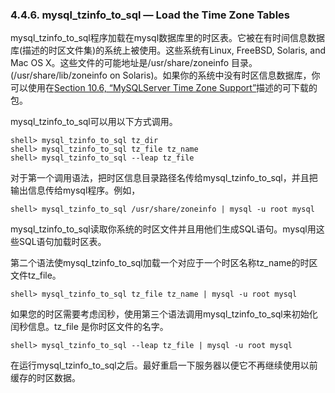 ### 4.4.6. mysql_tzinfo_to_sql — Load the Time Zone Tables

mysql_tzinfo_to_sql程序加载在mysql数据库里的时区表。它被在有时间信息数据库(描述的时区文件集)的系统上被使用。这些系统有Linux, FreeBSD, Solaris, and Mac OS X。这些文件的可能地址是/usr/share/zoneinfo 目录。(/usr/share/lib/zoneinfo on Solaris)。如果你的系统中没有时区信息数据库，你可以使用在[Section 10.6, “MySQLServer Time Zone Support”][10.06.00]描述的可下载的包。

mysql_tzinfo_to_sql可以用以下方式调用。

```shell
shell> mysql_tzinfo_to_sql tz_dir
shell> mysql_tzinfo_to_sql tz_file tz_name
shell> mysql_tzinfo_to_sql --leap tz_file
```

对于第一个调用语法，把时区信息目录路径名传给mysql_tzinfo_to_sql，并且把输出信息传给mysql程序。例如，

```shell
shell> mysql_tzinfo_to_sql /usr/share/zoneinfo | mysql -u root mysql
```

mysql_tzinfo_to_sql读取你系统的时区文件并且用他们生成SQL语句。mysql用这些SQL语句加载时区表。

第二个语法使mysql_tzinfo_to_sql加载一个对应于一个时区名称tz_name的时区文件tz_file。

```shell
shell> mysql_tzinfo_to_sql tz_file tz_name | mysql -u root mysql
```

如果您的时区需要考虑闰秒，使用第三个语法调用mysql_tzinfo_to_sql来初始化闰秒信息。tz_file 是你时区文件的名字。

```shell
shell> mysql_tzinfo_to_sql --leap tz_file | mysql -u root mysql
```

在运行mysql_tzinfo_to_sql之后。最好重启一下服务器以便它不再继续使用以前缓存的时区数据。


[10.06.00]:./Chapter_10/10.06.00_MySQLServer_Time_Zone_Support.md

















